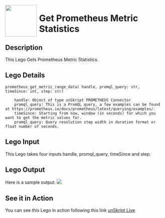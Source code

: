 [<img align="left" src="https://unskript.com/assets/favicon.png" width="100" height="100" style="padding-right: 5px">](https://unskript.com/assets/favicon.png) 
<h1>Get Prometheus Metric Statistics</h1>

## Description
This Lego Gets Prometheus Metric Statistics.


## Lego Details

    prometheus_get_metric_range_data( handle, promql_query: str, timeSince: int, step: str) 

        handle: Object of type unSkript PROMETHEUS Connector
        promql_query: This is a PromQL query, a few examples can be found at https://prometheus.io/docs/prometheus/latest/querying/examples/.
        timeSince: Starting from now, window (in seconds) for which you want to get the metric values for.
        promql_query: Query resolution step width in duration format or float number of seconds.

## Lego Input
This Lego takes four inputs handle, promql_query, timeSince and step. 

## Lego Output
Here is a sample output.
<img src="./1.png">


## See it in Action

You can see this Lego in action following this link [unSkript Live](https://us.app.unskript.io)